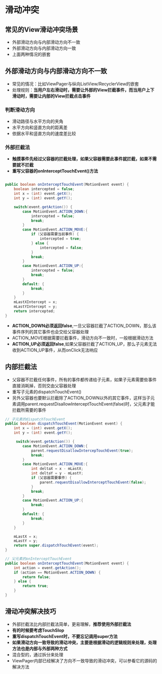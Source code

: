 # 滑动冲突

## 常见的View滑动冲突场景

- 外部滑动方向与内部滑动方向不一致
- 外部滑动方向与内部滑动方向一致
- 上面两种情况的嵌套

## 外部滑动方向与内部滑动方向不一致

- 常见的情况：比如ViewPager与纵向ListView/RecyclerView的嵌套
- 处理规则：**当用户左右滑动时，需要让外部的View拦截事件，而当用户上下滑动时，需要让内部的View拦截点击事件**

### 判断滑动方向

- 滑动路径与水平方向的夹角
- 水平方向和竖直方向的距离差
- 依据水平和竖直方向的速度差比较

### 外部拦截法

- **触摸事件先经过父容器的拦截处理，如果父容器需要此事件就拦截，如果不需要就不拦截**
- **重写父容器的onInterceptTouchEvent()方法**

```java

public boolean onInterceptTouchEvent(MotionEvent event) {
    boolean intercepted = false;
    int x = (int) event.getX();
    int y = (int) event.getY();

    switch(event.getAction()) {
        case MotionEvent.ACTION_DOWN:{
            intercepted = false;
            break;
        }
        case MotionEvent.ACTION_MOVE:{
            if (父容器需要当前事件) {
                intercepted = true;
            } else {
                intercepted = false;
            }
            break;
        }
        case MotionEvent.ACTION_UP:{
            intercepted = false;
            break;
        }
        default: {
            break;
        }
    }
    mLastXIntercept = x;
    mLastYIntercept = y;
    return intercepted;
}
```

- **ACTION_DOWN必须返回false**,一旦父容器拦截了ACTION_DOWN，那么该事件序列的其它事件也会交给父容器处理
- ACTION_MOVE根据需要拦截事件，滑动方向不一致时，一般根据滑动方法
- **ACTION_UP必须返回false**,如果父容器拦截了ACTION_UP，那么子元素无法收到ACTION_UP事件，从而onClick无法响应

## 内部拦截法

- 父容器不拦截任何事件，所有的事件都传递给子元素，如果子元素需要些事件直接消耗掉，否则交由父容器处理
- 重写子元素的dispatchTouchEvent()
- 另外父容器也要默认拦截除了ACTION_DOWN以外的其它事件，这样当子元素调用parent.requestDisallowInterceptTouchEvent(false)时，父元素才能拦截所需要的事件

```java
// 子元素的dispatchTouchEvent
public boolean dispatchTouchEvent(MotionEvent event) {
    int x = (int) event.getX();
    int y = (int) event.getY();

     switch(event.getAction()) {
        case MotionEvent.ACTION_DOWN:{
            parent.requestDisallowIntercepTouchEvent(true);
            break;
        }
        case MotionEvent.ACTION_MOVE:{
            int deltaX = x - mLastX;
            int deltaY = y - mLastY;
            if (父容器需要事件) {
                parent.requestDisallowInterceptTouchEvent(false);
            }
            break;
        }
        case MotionEvent.ACTION_UP:{
            break;
        }
        default: {
            break;
        }
    }

    mLastX = x;
    mLastY = y;
    return super.dispatchTouchEvent(event);
}
```

```java
// 父元素的onInterceptTouchEvent
public boolean onInterceptTouchEvent(MotionEvent event) {
    int action = event.getAction();
    if (action == MotionEvent.ACTION_DOWN) {
        return false;
    } else {
        return true;
    }
}
```

## 滑动冲突解决技巧

- 外部拦截法比内部拦截法简单，更易理解，**推荐使用外部拦截法**
- **有的时候要考虑TouchSlop**
- **重写dispatchTouchEvent时，不要忘记调用super方法**
- **如果滑动方向一致导致的滑动冲突，主要是根据滑动的逻辑规则来处理，处理方法也是内部与外部两种方式**
- 混合型的，通过拆分来处理
- ViewPager内部已经解决了方向不一致导致的滑动冲突，可以参看它的源码的解决方法